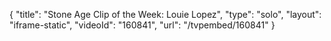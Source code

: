 {
    "title": "Stone Age Clip of the Week: Louie Lopez",
    "type": "solo",
    "layout": "iframe-static",
    "videoId": "160841",
    "url": "\/tvpembed\/160841"
}